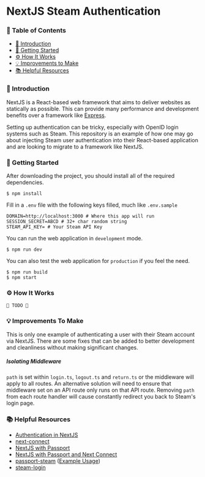 # NextJS Steam Authentication
### 📖 Table of Contents
- [👋 Introduction](#introduction)
- [🔌 Getting Started](#getting-started)
- [⚙️ How It Works](#how-it-works)
- [💡 Improvements to Make](#improvements-to-make)
- [📚 Helpful Resources](#helpful-resources)

### 👋 Introduction
NextJS is a React-based web framework that aims to deliver websites as statically as possible. This can provide many performance and development benefits over a framework like [Express](https://github.com/expressjs/express#readme).

Setting up authentication can be tricky, especially with OpenID login systems such as Steam. This repository is an example of how one may go about injecting Steam user authentication into their React-based application and are looking to migrate to a framework like NextJS.

### 🔌 Getting Started

After downloading the project, you should install all of the required dependencies.

    $ npm install

Fill in a `.env` file with the following keys filled, much like `.env.sample`

    DOMAIN=http://localhost:3000 # Where this app will run
    SESSION_SECRET=ABCD # 32+ char random string
    STEAM_API_KEY= # Your Steam API Key


You can run the web application in `development` mode.

    $ npm run dev

You can also test the web application for `production` if you feel the need.

    $ npm run build
    $ npm start

### ⚙️ How It Works
`🚧 TODO 🚧`

### 💡 Improvements To Make
This is only one example of authenticating a user with their Steam account via NextJS. There are some fixes that can be added to better development and cleanliness without making significant changes.

##### Isolating Middleware
`path` is set within `login.ts`, `logout.ts` and `return.ts` or the middleware will apply to all routes. An alternative solution will need to ensure that middleware set on an API route only runs on that API route. Removing `path` from each route handler will cause constantly redirect you back to Steam's login page.

### 📚 Helpful Resources 
- [Authentication in NextJS](https://nextjs.org/docs/authentication)
- [next-connect](https://github.com/hoangvvo/next-connect)
- [NextJS with Passport](https://github.com/vercel/next.js/tree/canary/examples/with-passport)
- [NextJS with Passport and Next Connect](https://github.com/vercel/next.js/tree/canary/examples/with-passport-and-next-connect)
- [passport-steam](https://github.com/liamcurry/passport-steam) ([Example Usage](https://github.com/liamcurry/passport-steam/tree/master/examples/signon))
- [steam-login](https://github.com/dialupnoises/steam-login)
